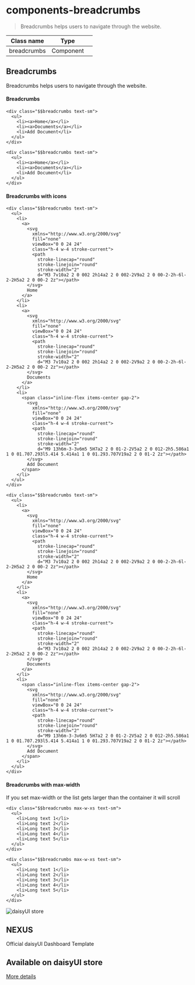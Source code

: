 # components-breadcrumbs

> Breadcrumbs helps users to navigate through the website.

| Class name  | Type      |   |
| ----------- | --------- | - |
| breadcrumbs | Component |   |

## Breadcrumbs

Breadcrumbs helps users to navigate through the website.

[](#breadcrumbs)

#### Breadcrumbs

```
<div class="$$breadcrumbs text-sm">
  <ul>
    <li><a>Home</a></li>
    <li><a>Documents</a></li>
    <li>Add Document</li>
  </ul>
</div>
```

```
<div class="$$breadcrumbs text-sm">
  <ul>
    <li><a>Home</a></li>
    <li><a>Documents</a></li>
    <li>Add Document</li>
  </ul>
</div>
```

[](#breadcrumbs-with-icons)

#### Breadcrumbs with icons

```
<div class="$$breadcrumbs text-sm">
  <ul>
    <li>
      <a>
        <svg
          xmlns="http://www.w3.org/2000/svg"
          fill="none"
          viewBox="0 0 24 24"
          class="h-4 w-4 stroke-current">
          <path
            stroke-linecap="round"
            stroke-linejoin="round"
            stroke-width="2"
            d="M3 7v10a2 2 0 002 2h14a2 2 0 002-2V9a2 2 0 00-2-2h-6l-2-2H5a2 2 0 00-2 2z"></path>
        </svg>
        Home
      </a>
    </li>
    <li>
      <a>
        <svg
          xmlns="http://www.w3.org/2000/svg"
          fill="none"
          viewBox="0 0 24 24"
          class="h-4 w-4 stroke-current">
          <path
            stroke-linecap="round"
            stroke-linejoin="round"
            stroke-width="2"
            d="M3 7v10a2 2 0 002 2h14a2 2 0 002-2V9a2 2 0 00-2-2h-6l-2-2H5a2 2 0 00-2 2z"></path>
        </svg>
        Documents
      </a>
    </li>
    <li>
      <span class="inline-flex items-center gap-2">
        <svg
          xmlns="http://www.w3.org/2000/svg"
          fill="none"
          viewBox="0 0 24 24"
          class="h-4 w-4 stroke-current">
          <path
            stroke-linecap="round"
            stroke-linejoin="round"
            stroke-width="2"
            d="M9 13h6m-3-3v6m5 5H7a2 2 0 01-2-2V5a2 2 0 012-2h5.586a1 1 0 01.707.293l5.414 5.414a1 1 0 01.293.707V19a2 2 0 01-2 2z"></path>
        </svg>
        Add Document
      </span>
    </li>
  </ul>
</div>
```

```
<div class="$$breadcrumbs text-sm">
  <ul>
    <li>
      <a>
        <svg
          xmlns="http://www.w3.org/2000/svg"
          fill="none"
          viewBox="0 0 24 24"
          class="h-4 w-4 stroke-current">
          <path
            stroke-linecap="round"
            stroke-linejoin="round"
            stroke-width="2"
            d="M3 7v10a2 2 0 002 2h14a2 2 0 002-2V9a2 2 0 00-2-2h-6l-2-2H5a2 2 0 00-2 2z"></path>
        </svg>
        Home
      </a>
    </li>
    <li>
      <a>
        <svg
          xmlns="http://www.w3.org/2000/svg"
          fill="none"
          viewBox="0 0 24 24"
          class="h-4 w-4 stroke-current">
          <path
            stroke-linecap="round"
            stroke-linejoin="round"
            stroke-width="2"
            d="M3 7v10a2 2 0 002 2h14a2 2 0 002-2V9a2 2 0 00-2-2h-6l-2-2H5a2 2 0 00-2 2z"></path>
        </svg>
        Documents
      </a>
    </li>
    <li>
      <span class="inline-flex items-center gap-2">
        <svg
          xmlns="http://www.w3.org/2000/svg"
          fill="none"
          viewBox="0 0 24 24"
          class="h-4 w-4 stroke-current">
          <path
            stroke-linecap="round"
            stroke-linejoin="round"
            stroke-width="2"
            d="M9 13h6m-3-3v6m5 5H7a2 2 0 01-2-2V5a2 2 0 012-2h5.586a1 1 0 01.707.293l5.414 5.414a1 1 0 01.293.707V19a2 2 0 01-2 2z"></path>
        </svg>
        Add Document
      </span>
    </li>
  </ul>
</div>
```

[](#breadcrumbs-with-max-width)

#### Breadcrumbs with max-width

If you set max-width or the list gets larger than the container it will scroll

```
<div class="$$breadcrumbs max-w-xs text-sm">
  <ul>
    <li>Long text 1</li>
    <li>Long text 2</li>
    <li>Long text 3</li>
    <li>Long text 4</li>
    <li>Long text 5</li>
  </ul>
</div>
```

```
<div class="$$breadcrumbs max-w-xs text-sm">
  <ul>
    <li>Long text 1</li>
    <li>Long text 2</li>
    <li>Long text 3</li>
    <li>Long text 4</li>
    <li>Long text 5</li>
  </ul>
</div>
```

![daisyUI store](https://img.daisyui.com/images/store/nexus.webp)

## NEXUS  
Official daisyUI Dashboard Template

## Available on daisyUI store

[More details](/store)
